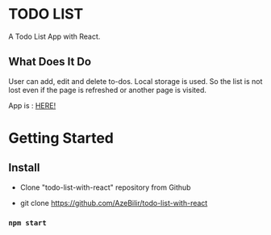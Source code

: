 # TODO LIST

A Todo List App with React.

## What Does It Do

User can add, edit and delete to-dos. Local storage is used. So the list is not lost even if the page is refreshed or another page is visited.

App is : [HERE!](https://todolistfor-responsiblepeople.netlify.app/)

# Getting Started

## Install

- Clone "todo-list-with-react" repository from Github

- git clone https://github.com/AzeBilir/todo-list-with-react

### `npm start`
